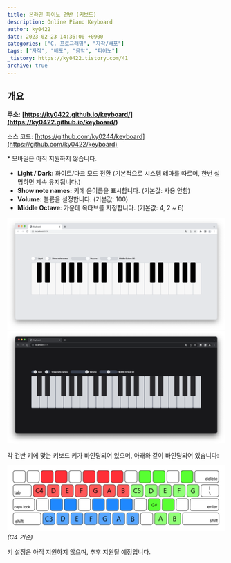 ```yaml
---
title: 온라인 파이노 건반 (키보드)
description: Online Piano Keyboard
author: ky0422
date: 2023-02-23 14:36:00 +0900
categories: ["C. 프로그래밍", "자작/배포"]
tags: ["자작", "배포", "음악", "피아노"]
_tistory: https://ky0422.tistory.com/41
archive: true
---
```


## 개요

**주소:** **[https://ky0422.github.io/keyboard/](https://ky0422.github.io/keyboard/)**

소스 코드: [https://github.com/ky0244/keyboard](https://github.com/ky0422/keyboard)

\* 모바일은 아직 지원하지 않습니다.

-   **Light / Dark:** 화이트/다크 모드 전환 (기본적으로 시스템 테마를 따르며, 한번 설명하면 계속 유지됩니다.)
-   **Show note names:** 키에 음이름을 표시합니다. (기본값: 사용 안함)
-   **Volume:** 볼륨을 설정합니다. (기본값: 100)
-   **Middle Octave**: 가운데 옥타브를 지정합니다. (기본값: 4, 2 ~ 6)

![1](/assets/img/2023-02-23-keyboard/keyboard-white.png)
![2](/assets/img/2023-02-23-keyboard/keyboard-dark.png)

각 건반 키에 맞는 키보드 키가 바인딩되어 있으며, 아래와 같이 바인딩되어 있습니다:

![3](/assets/img/2023-02-23-keyboard/keyboard-binds.png)
_(C4 기준)_

키 설정은 아직 지원하지 않으며, 추후 지원될 예정입니다.
